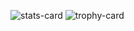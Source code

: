 ![stats-card](https://github-readme-stats.vercel.app/api?username=tetuomi&conut_private=true&show_icons=true&theme=onedark)
![trophy-card](https://github-profile-trophy.vercel.app/?username=tetuomi&conut_private=true&theme=onedark&column=7)
